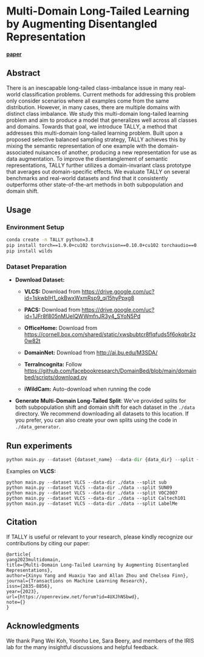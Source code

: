 # Multi-Domain Long-Tailed Learning by Augmenting Disentangled Representation

#### [paper](https://openreview.net/pdf?id=4UXJhNSbwd)

## Abstract

There is an inescapable long-tailed class-imbalance issue in many real-world classification problems. Current methods for addressing this problem only consider scenarios where all examples come from the same distribution. However, in many cases, there are multiple domains with distinct class imbalance. We study this multi-domain long-tailed learning problem and aim to produce a model that generalizes well across all classes and domains. Towards that goal, we introduce TALLY, a method that addresses this multi-domain long-tailed learning problem. Built upon a proposed selective balanced sampling strategy, TALLY achieves this by mixing the semantic representation of one example with the domain-associated nuisances of another, producing a new representation for use as data augmentation. To improve the disentanglement of semantic representations, TALLY further utilizes a domain-invariant class prototype that averages out domain-specific effects. We evaluate TALLY on several benchmarks and real-world datasets and find that it consistently outperforms other state-of-the-art methods in both subpopulation and domain shift. 

## Usage

### Environment Setup

```bash
conda create -n TALLY python=3.8
pip install torch==1.9.0+cu102 torchvision==0.10.0+cu102 torchaudio==0.9.0 -f https://download.pytorch.org/whl/torch_stable.html 
pip install wilds
```

### Dataset Preparation

* **Download Dataset:**

  * **VLCS:** Download from https://drive.google.com/uc?id=1skwblH1_okBwxWxmRsp9_qi15hyPpxg8

  * **PACS:** Download from  https://drive.google.com/uc?id=1JFr8f805nMUelQWWmfnJR3y4_SYoN5Pd

  * **OfficeHome:** Download from https://cornell.box.com/shared/static/xwsbubtcr8flqfuds5f6okqbr3z0w82t

  * **DomainNet:** Download from http://ai.bu.edu/M3SDA/

  * **TerraIncognita:** Follow https://github.com/facebookresearch/DomainBed/blob/main/domainbed/scripts/download.py

  * **iWildCam:** Auto-download when running the code

* **Generate Multi-Domain Long-Tailed Split**: We've provided splits for both subpopulation shift and domain shift for each dataset in the `./data` directory. We recommend downloading all datasets to this location. If you prefer, you can also create your own splits using the code in `./data_generator`.

## Run experiments

```python
python main.py --dataset {dataset_name} --data-dir {data_dir} --split {suffix_of_split_file}
```

Examples on **VLCS:**

```
python main.py --dataset VLCS --data-dir ./data --split sub
python main.py --dataset VLCS --data-dir ./data --split SUN09
python main.py --dataset VLCS --data-dir ./data --split VOC2007
python main.py --dataset VLCS --data-dir ./data --split Caltech101
python main.py --dataset VLCS --data-dir ./data --split LabelMe
```

## Citation

If TALLY is useful or relevant to your research, please kindly recognize our contributions by citing our paper:

```
@article{
yang2023multidomain,
title={Multi-Domain Long-Tailed Learning by Augmenting Disentangled Representations},
author={Xinyu Yang and Huaxiu Yao and Allan Zhou and Chelsea Finn},
journal={Transactions on Machine Learning Research},
issn={2835-8856},
year={2023},
url={https://openreview.net/forum?id=4UXJhNSbwd},
note={}
}
```

## Acknowledgments

We thank Pang Wei Koh, Yoonho Lee, Sara Beery, and members of the IRIS lab for the many insightful discussions and helpful feedback.
